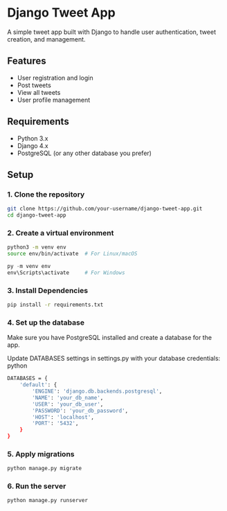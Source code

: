 # Django Tweet App

A simple tweet app built with Django to handle user authentication, tweet creation, and management.

## Features

- User registration and login
- Post tweets
- View all tweets
- User profile management

## Requirements

- Python 3.x
- Django 4.x
- PostgreSQL (or any other database you prefer)

## Setup

### 1. Clone the repository
```bash
git clone https://github.com/your-username/django-tweet-app.git
cd django-tweet-app
```

### 2. Create a virtual environment

```bash
python3 -m venv env
source env/bin/activate  # For Linux/macOS
```

```powershell
py -m venv env
env\Scripts\activate     # For Windows
```

### 3. Install Dependencies

```bash
pip install -r requirements.txt
```

### 4. Set up the database
Make sure you have PostgreSQL installed and create a database for the app.

Update DATABASES settings in settings.py with your database credentials:
python

```bash
DATABASES = {
    'default': {
        'ENGINE': 'django.db.backends.postgresql',
        'NAME': 'your_db_name',
        'USER': 'your_db_user',
        'PASSWORD': 'your_db_password',
        'HOST': 'localhost',
        'PORT': '5432',
    }
}
```

### 5. Apply migrations

```bash
python manage.py migrate
```

### 6. Run the server
```bash
python manage.py runserver
```

